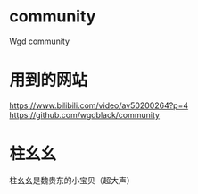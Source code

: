 # community
Wgd community
# 用到的网站
https://www.bilibili.com/video/av50200264?p=4
https://github.com/wgdblack/community
# 柱幺幺
柱幺幺是魏贵东的小宝贝（超大声）